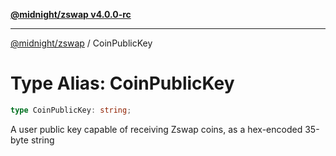 [**@midnight/zswap v4.0.0-rc**](../README.md)

***

[@midnight/zswap](../globals.md) / CoinPublicKey

# Type Alias: CoinPublicKey

```ts
type CoinPublicKey: string;
```

A user public key capable of receiving Zswap coins, as a hex-encoded 35-byte
string
